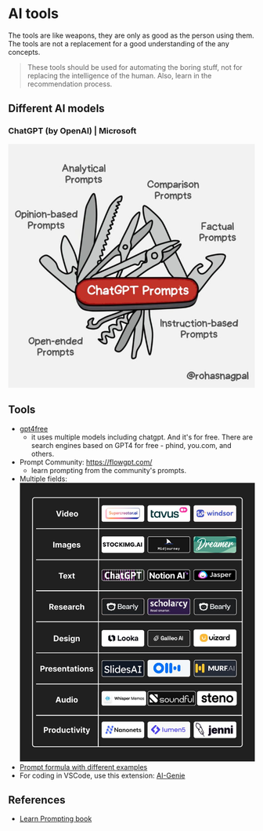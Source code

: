 # AI tools

The tools are like weapons, they are only as good as the person using them. The tools are not a replacement for a good understanding of the any concepts.

> These tools should be used for automating the boring stuff, not for replacing the intelligence of the human.
> Also, learn in the recommendation process.

## Different AI models

### ChatGPT (by OpenAI) | Microsoft

![](img/chatgpt_prompts.png)

## Tools

- [gpt4free](https://github.com/xtekky/gpt4free)
  - it uses multiple models including chatgpt. And it's for free. There are search engines based on GPT4 for free - phind, you.com, and others.
- Prompt Community: https://flowgpt.com/
  - learn prompting from the community's prompts.
- Multiple fields:
  ![](img/ai_tools1.png)
- [Prompt formula with different examples](https://www.linkedin.com/posts/rahulkanotra_chatgpt-activity-7052276853188796416-4vii)
- For coding in VSCode, use this extension: [AI-Genie](https://github.com/ai-genie/chatgpt-vscode)

## References

- [Learn Prompting book](https://learnprompting.org/docs/basics/intro)
